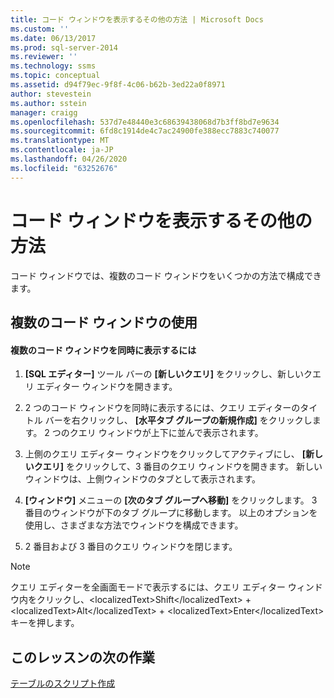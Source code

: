 ```yaml
---
title: コード ウィンドウを表示するその他の方法 | Microsoft Docs
ms.custom: ''
ms.date: 06/13/2017
ms.prod: sql-server-2014
ms.reviewer: ''
ms.technology: ssms
ms.topic: conceptual
ms.assetid: d94f79ec-9f8f-4c06-b62b-3ed22a0f8971
author: stevestein
ms.author: sstein
manager: craigg
ms.openlocfilehash: 537d7e48440e3c68639438068d7b3ff8bd7e9634
ms.sourcegitcommit: 6fd8c1914de4c7ac24900fe388ecc7883c740077
ms.translationtype: MT
ms.contentlocale: ja-JP
ms.lasthandoff: 04/26/2020
ms.locfileid: "63252676"
---
```

# <a name="other-ways-of-viewing-the-code-window"></a>コード ウィンドウを表示するその他の方法
  コード ウィンドウでは、複数のコード ウィンドウをいくつかの方法で構成できます。  
  
## <a name="using-multiple-code-windows"></a>複数のコード ウィンドウの使用  
  
#### <a name="to-view-and-manipulate-multiple-code-windows-at-once"></a>複数のコード ウィンドウを同時に表示するには  
  
1.  **[SQL エディター]** ツール バーの **[新しいクエリ]** をクリックし、新しいクエリ エディター ウィンドウを開きます。  
  
2.  2 つのコード ウィンドウを同時に表示するには、クエリ エディターのタイトル バーを右クリックし、 **[水平タブ グループの新規作成]** をクリックします。 2 つのクエリ ウィンドウが上下に並んで表示されます。  
  
3.  上側のクエリ エディター ウィンドウをクリックしてアクティブにし、 **[新しいクエリ]** をクリックして、3 番目のクエリ ウィンドウを開きます。 新しいウィンドウは、上側ウィンドウのタブとして表示されます。  
  
4.  **[ウィンドウ]** メニューの **[次のタブ グループへ移動]** をクリックします。 3 番目のウィンドウが下のタブ グループに移動します。 以上のオプションを使用し、さまざまな方法でウィンドウを構成できます。  
  
5.  2 番目および 3 番目のクエリ ウィンドウを閉じます。  
  
> [!NOTE]  
>  クエリ エディターを全画面モードで表示するには、クエリ エディター ウィンドウ内をクリックし、&lt;localizedText&gt;Shift&lt;/localizedText&gt; + &lt;localizedText&gt;Alt&lt;/localizedText&gt; + &lt;localizedText&gt;Enter&lt;/localizedText&gt; キーを押します。  
  
## <a name="next-task-in-lesson"></a>このレッスンの次の作業  
 [テーブルのスクリプト作成](lesson-2-6-script-a-table.md)  
  
  
